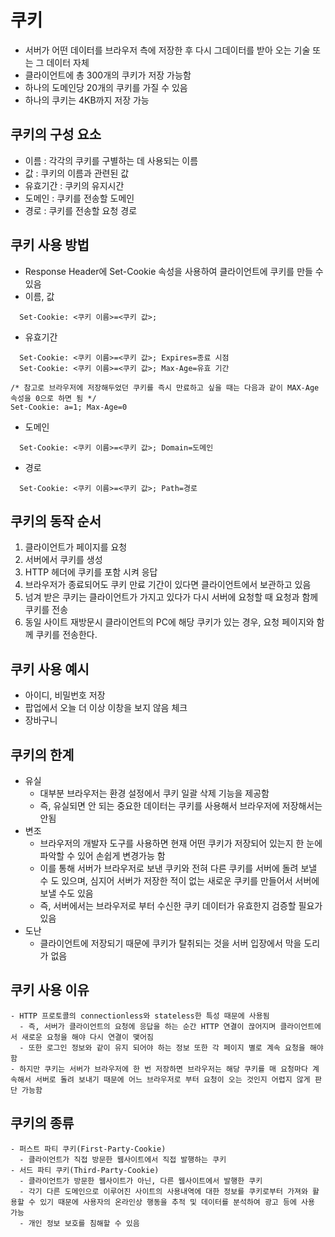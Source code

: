 # 쿠키
  - 서버가 어떤 데이터를 브라우저 측에 저장한 후 다시 그데이터를 받아 오는 기술 또는 그 데이터 자체
  - 클라이언트에 총 300개의 쿠키가 저장 가능함
  - 하나의 도메인당 20개의 쿠키를 가질 수 있음
  - 하나의 쿠키는 4KB까지 저장 가능

## 쿠키의 구성 요소
  - 이름 : 각각의 쿠키를 구별하는 데 사용되는 이름
  - 값 : 쿠키의 이름과 관련된 값
  - 유효기간 : 쿠키의 유지시간
  - 도메인 : 쿠키를 전송할 도메인
  - 경로 : 쿠키를 전송할 요청 경로

## 쿠키 사용 방법
  - Response Header에 Set-Cookie 속성을 사용하여 클라이언트에 쿠키를 만들 수 있음
  - 이름, 값
  ```
    Set-Cookie: <쿠키 이름>=<쿠키 값>;
  ```
  - 유효기간
  ```
    Set-Cookie: <쿠키 이름>=<쿠키 값>; Expires=종료 시점
    Set-Cookie: <쿠키 이름>=<쿠키 값>; Max-Age=유효 기간
  ```
  ```
  /* 참고로 브라우저에 저장해두었던 쿠키를 즉시 만료하고 싶을 때는 다음과 같이 MAX-Age 속성을 0으로 하면 됨 */
  Set-Cookie: a=1; Max-Age=0
  ```
  - 도메인
  ```
    Set-Cookie: <쿠키 이름>=<쿠키 값>; Domain=도메인
  ```
  - 경로
  ```
    Set-Cookie: <쿠키 이름>=<쿠키 값>; Path=경로
  ```

## 쿠키의 동작 순서
  1. 클라이언트가 페이지를 요청
  2. 서버에서 쿠키를 생성
  3. HTTP 헤더에 쿠키를 포함 시켜 응답
  4. 브라우저가 종료되어도 쿠키 만료 기간이 있다면 클라이언트에서 보관하고 있음
  5. 넘겨 받은 쿠키는 클라이언트가 가지고 있다가 다시 서버에 요청할 때 요청과 함께 쿠키를 전송
  6. 동일 사이트 재방문시 클라이언트의 PC에 해당 쿠키가 있는 경우, 요청 페이지와 함께 쿠키를 전송한다.

## 쿠키 사용 예시
  - 아이디, 비밀번호 저장
  - 팝업에서 오늘 더 이상 이창을 보지 않음 체크
  - 장바구니

## 쿠키의 한계
  - 유실
    - 대부분 브라우저는 환경 설정에서 쿠키 일괄 삭제 기능을 제공함
    - 즉, 유실되면 안 되는 중요한 데이터는 쿠키를 사용해서 브라우저에 저장해서는 안됨
  - 변조
    - 브라우저의 개발자 도구를 사용하면 현재 어떤 쿠키가 저장되어 있는지 한 눈에 파악할 수 있어 손쉽게 변경가능 함
    - 이를 통해 서버가 브라우저로 보낸 쿠키와 전혀 다른 쿠키를 서버에 돌려 보낼 수 도 있으며, 심지어 서버가 저장한 적이 없는 새로운 쿠키를 만들어서 서버에 보낼 수도 있음
    - 즉, 서버에서는 브라우저로 부터 수신한 쿠키 데이터가 유효한지 검증할 필요가 있음
  - 도난
    - 클라이언트에 저장되기 때문에 쿠키가 탈취되는 것을 서버 입장에서 막을 도리가 없음
  
  ## 쿠키 사용 이유
    - HTTP 프로토콜의 connectionless와 stateless한 특성 때문에 사용됨
      - 즉, 서버가 클라이언트의 요청에 응답을 하는 순간 HTTP 연결이 끊어지며 클라이언트에서 새로운 요청을 해야 다시 연결이 맺어짐
      - 또한 로그인 정보와 같이 유지 되어야 하는 정보 또한 각 페이지 별로 계속 요청을 해야함
    - 하지만 쿠키는 서버가 브라우저에 한 번 저장하면 브라우저는 해당 쿠키를 매 요청마다 계속해서 서버로 돌려 보내기 때문에 어느 브라우저로 부터 요청이 오는 것인지 어렵지 않게 판단 가능함
    
  ## 쿠키의 종류
    - 퍼스트 파티 쿠키(First-Party-Cookie)
      - 클라이언트가 직접 방문한 웹사이트에서 직접 발행하는 쿠키
    - 서드 파티 쿠키(Third-Party-Cookie)
      - 클라이언트가 방문한 웹사이트가 아닌, 다른 웹사이트에서 발행한 쿠키
      - 각기 다른 도메인으로 이루어진 사이트의 사용내역에 대한 정보를 쿠키로부터 가져와 활용할 수 있기 때문에 사용자의 온라인상 행동을 추적 및 데이터를 분석하여 광고 등에 사용 가능
      - 개인 정보 보호를 침해할 수 있음
